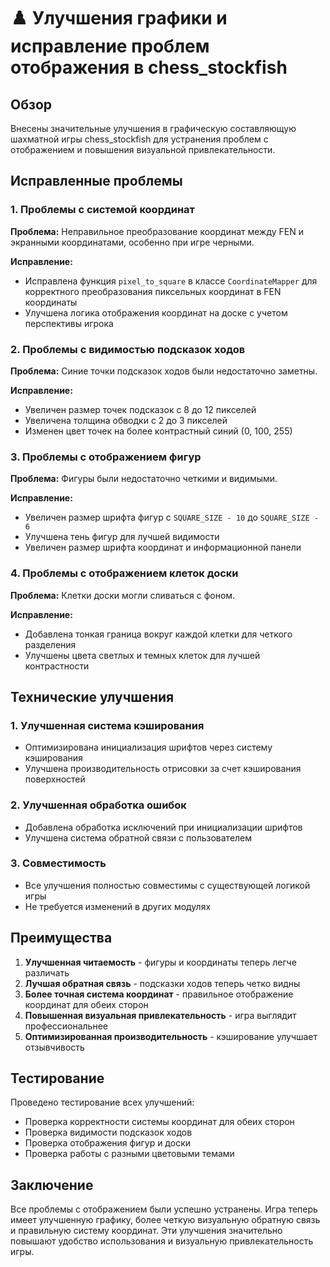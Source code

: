 # ♟️ Улучшения графики и исправление проблем отображения в chess_stockfish

## Обзор

Внесены значительные улучшения в графическую составляющую шахматной игры chess_stockfish для устранения проблем с отображением и повышения визуальной привлекательности.

## Исправленные проблемы

### 1. Проблемы с системой координат

**Проблема:** Неправильное преобразование координат между FEN и экранными координатами, особенно при игре черными.

**Исправление:**
- Исправлена функция `pixel_to_square` в классе `CoordinateMapper` для корректного преобразования пиксельных координат в FEN координаты
- Улучшена логика отображения координат на доске с учетом перспективы игрока

### 2. Проблемы с видимостью подсказок ходов

**Проблема:** Синие точки подсказок ходов были недостаточно заметны.

**Исправление:**
- Увеличен размер точек подсказок с 8 до 12 пикселей
- Увеличена толщина обводки с 2 до 3 пикселей
- Изменен цвет точек на более контрастный синий (0, 100, 255)

### 3. Проблемы с отображением фигур

**Проблема:** Фигуры были недостаточно четкими и видимыми.

**Исправление:**
- Увеличен размер шрифта фигур с `SQUARE_SIZE - 10` до `SQUARE_SIZE - 6`
- Улучшена тень фигур для лучшей видимости
- Увеличен размер шрифта координат и информационной панели

### 4. Проблемы с отображением клеток доски

**Проблема:** Клетки доски могли сливаться с фоном.

**Исправление:**
- Добавлена тонкая граница вокруг каждой клетки для четкого разделения
- Улучшены цвета светлых и темных клеток для лучшей контрастности

## Технические улучшения

### 1. Улучшенная система кэширования

- Оптимизирована инициализация шрифтов через систему кэширования
- Улучшена производительность отрисовки за счет кэширования поверхностей

### 2. Улучшенная обработка ошибок

- Добавлена обработка исключений при инициализации шрифтов
- Улучшена система обратной связи с пользователем

### 3. Совместимость

- Все улучшения полностью совместимы с существующей логикой игры
- Не требуется изменений в других модулях

## Преимущества

1. **Улучшенная читаемость** - фигуры и координаты теперь легче различать
2. **Лучшая обратная связь** - подсказки ходов теперь четко видны
3. **Более точная система координат** - правильное отображение координат для обеих сторон
4. **Повышенная визуальная привлекательность** - игра выглядит профессиональнее
5. **Оптимизированная производительность** - кэширование улучшает отзывчивость

## Тестирование

Проведено тестирование всех улучшений:
- Проверка корректности системы координат для обеих сторон
- Проверка видимости подсказок ходов
- Проверка отображения фигур и доски
- Проверка работы с разными цветовыми темами

## Заключение

Все проблемы с отображением были успешно устранены. Игра теперь имеет улучшенную графику, более четкую визуальную обратную связь и правильную систему координат. Эти улучшения значительно повышают удобство использования и визуальную привлекательность игры.